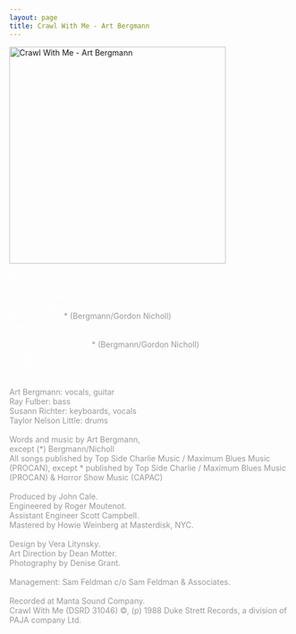 ```yaml
---
layout: page
title: Crawl With Me - Art Bergmann
---
```

<img src="images/stories/album_covers/album_descriptions/art_bergmann-crawl_with_me.jpg" alt="Crawl With Me - Art Bergmann" title="Crawl With Me - Art Bergmann" style="border: 0px solid #000000; width: 387px; height: 388px" width="387" align="bottom" height="388" /><br />
<br />
<span style="color: #ffffff"> My Empty House<br />
Our Little Secret<br />
(We Want) The Most Wanted Man In Town<br />
Don&rsquo;t Be Late<br />
Runaway Train</span><span style="color: #999999">* (Bergmann/Gordon Nicholl)<br />
</span>
<span style="color: #ffffff">
Final Cliche<br />
Crawl With Me<br />
The Junkie Don&rsquo;t Care</span><span style="color: #999999">* (Bergmann/Gordon Nicholl)<br />
</span>
<span style="color: #ffffff">
Ill Repute<br />
Inside Your Love<br />
Charity</span><span style="color: #999999"><br />
<br />
Art Bergmann: vocals, guitar<br />
Ray Fulber: bass<br />
Susann Richter: keyboards, vocals<br />
Taylor Nelson Little: drums<br />
<br />
Words and music by Art Bergmann,<br />
except (*) Bergmann/Nicholl<br />
All songs published by Top Side Charlie Music / Maximum Blues Music (PROCAN), except * published by Top Side Charlie / Maximum Blues Music (PROCAN) &amp; Horror Show Music (CAPAC)<br />
<br />
Produced by John Cale.<br />
Engineered by Roger Moutenot.<br />
Assistant Engineer Scott Campbell.<br />
Mastered by Howie Weinberg at Masterdisk, NYC.<br />
<br />
Design by Vera Litynsky. <br />
Art Direction by Dean Motter. <br />
Photography by Denise Grant.<br />
<br />
Management: Sam Feldman c/o Sam Feldman &amp; Associates.<br />
<br />
Recorded at Manta Sound Company.<br />
Crawl With Me (DSRD 31046)
&copy;, (p) 1988 Duke Strett Records, a division of PAJA company Ltd.</span><br />
